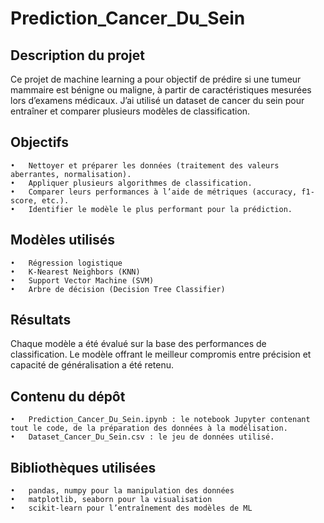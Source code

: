 # Prediction_Cancer_Du_Sein

## Description du projet

Ce projet de machine learning a pour objectif de prédire si une tumeur mammaire est bénigne ou maligne, à partir de caractéristiques mesurées lors d’examens médicaux.
J’ai utilisé un dataset de cancer du sein pour entraîner et comparer plusieurs modèles de classification.

## Objectifs

	•	Nettoyer et préparer les données (traitement des valeurs aberrantes, normalisation).
	•	Appliquer plusieurs algorithmes de classification.
	•	Comparer leurs performances à l’aide de métriques (accuracy, f1-score, etc.).
	•	Identifier le modèle le plus performant pour la prédiction.

## Modèles utilisés
	•	Régression logistique
	•	K-Nearest Neighbors (KNN)
	•	Support Vector Machine (SVM)
	•	Arbre de décision (Decision Tree Classifier)

## Résultats

Chaque modèle a été évalué sur la base des performances de classification. Le modèle offrant le meilleur compromis entre précision et capacité de généralisation a été retenu.


## Contenu du dépôt

	•	Prediction_Cancer_Du_Sein.ipynb : le notebook Jupyter contenant tout le code, de la préparation des données à la modélisation.
	•	Dataset_Cancer_Du_Sein.csv : le jeu de données utilisé.
	

## Bibliothèques utilisées

	•	pandas, numpy pour la manipulation des données
	•	matplotlib, seaborn pour la visualisation
	•	scikit-learn pour l’entraînement des modèles de ML
